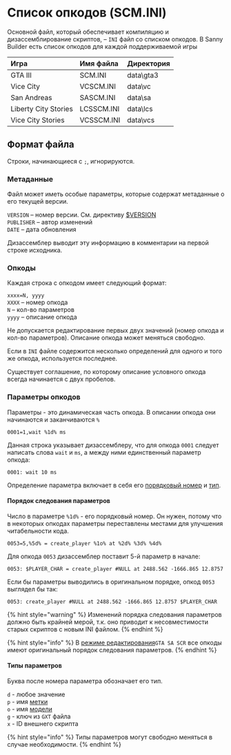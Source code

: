 # Список опкодов \(SCM.INI\)

Основной файл, который обеспечивает компиляцию и дизассемблирование скриптов, – `INI` файл со списком опкодов. В Sanny Builder есть список опкодов для каждой поддерживаемой игры

| Игра | Имя файла | Директория |
| :--- | :--- | :--- |
| GTA III | SCM.INI | data\gta3 |
| Vice City | VCSCM.INI | data\vc |
| San Andreas | SASCM.INI | data\sa |
| Liberty City Stories | LCSSCM.INI | data\lcs |
| Vice City Stories | VCSSCM.INI | data\vcs |

## Формат файла

Строки, начинающиеся с `;`, игнорируются.

### Метаданные

Файл может иметь особые параметры, которые содержат метаданные о его текущей версии.

`VERSION` – номер версии. См. директиву [$VERSION](../coding/directives.md#usdversion)  
`PUBLISHER` – автор изменений   
`DATE` – дата обновления  
  
Дизассемблер выводит эту информацию в комментарии на первой строке исходника.

### Опкоды

Каждая строка с опкодом имеет следующий формат:

`xxxx=N, yyyy`   
`XXXX` – номер опкода  
`N` – кол-во параметров  
`yyyy` – описание опкода

Не допускается редактирование первых двух значений \(номер опкода и кол-во параметров\). Описание опкода может меняться свободно.

Если в `INI` файле содержится несколько определений для одного и того же опкода, используется последнее.

Существует соглашение, по которому описание условного опкода всегда начинается с двух пробелов.

### Параметры опкодов

Параметры - это динамическая часть опкода. В описании опкода они начинаются и заканчиваются `%` 

```text
0001=1,wait %1d% ms
```

Данная строка указывает дизассемблеру, что для опкода `0001` следует написать слова `wait` и `ms`, а между ними единственный параметр опкода:

```text
0001: wait 10 ms
```

Определение параметра включает в себя его [порядковый номер](opcodes-list-scm.ini.md#poryadok-sledovaniya-parametrov) и [тип](opcodes-list-scm.ini.md#tipy-parametrov).

#### Порядок следования параметров

Число в параметре `%1d%` - его порядковый номер. Он нужен, потому что в некоторых опкодах параметры переставлены местами для улучшения читабельности кода.

```text
0053=5,%5d% = create_player %1o% at %2d% %3d% %4d%
```

Для опкода `0053` дизассемблер поставит 5-й параметр в начале:

```text
0053: $PLAYER_CHAR = сreate_player #NULL at 2488.562 -1666.865 12.8757 
```

Если бы параметры выводились в оригинальном порядке, опкод `0053` выглядел бы так:

```text
0053: сreate_player #NULL at 2488.562 -1666.865 12.8757 $PLAYER_CHAR
```

{% hint style="warning" %}
Изменений порядка следования параметров должно быть крайней мерой, т.к. оно приводит к несовместимости старых скриптов с новым INI файлом.
{% endhint %}

{% hint style="info" %}
В [режиме редактирования](../edit-modes.md)`GTA SA SCR` все опкоды имеют оригинальный порядок следования параметров.
{% endhint %}

#### Типы параметров

Буква после номера параметра обозначает его тип.

`d` - любое значение  
`p` - имя [метки](../coding/data-types.md#metki)  
`o` - имя [модели](../coding/data-types.md#imena-modelei)  
`g` - ключ из `GXT` файла  
`x` - ID внешнего скрипта

{% hint style="info" %}
Типы параметров могут свободно меняться в случае необходимости.
{% endhint %}

